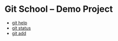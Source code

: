 # Git School – Demo Project

* [git help]('./../notes/git-help.md)
* [git status]('./../notes/git-status.md)
* [git add]('./../notes/git-add.md)